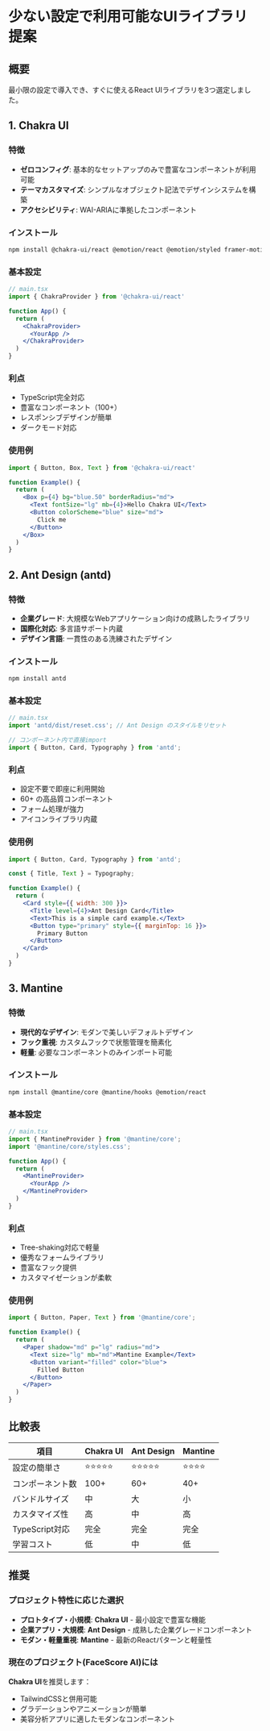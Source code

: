 # 少ない設定で利用可能なUIライブラリ提案

## 概要
最小限の設定で導入でき、すぐに使えるReact UIライブラリを3つ選定しました。

## 1. Chakra UI

### 特徴
- **ゼロコンフィグ**: 基本的なセットアップのみで豊富なコンポーネントが利用可能
- **テーマカスタマイズ**: シンプルなオブジェクト記法でデザインシステムを構築
- **アクセシビリティ**: WAI-ARIAに準拠したコンポーネント

### インストール
```bash
npm install @chakra-ui/react @emotion/react @emotion/styled framer-motion
```

### 基本設定
```jsx
// main.tsx
import { ChakraProvider } from '@chakra-ui/react'

function App() {
  return (
    <ChakraProvider>
      <YourApp />
    </ChakraProvider>
  )
}
```

### 利点
- TypeScript完全対応
- 豊富なコンポーネント（100+）
- レスポンシブデザインが簡単
- ダークモード対応

### 使用例
```jsx
import { Button, Box, Text } from '@chakra-ui/react'

function Example() {
  return (
    <Box p={4} bg="blue.50" borderRadius="md">
      <Text fontSize="lg" mb={4}>Hello Chakra UI</Text>
      <Button colorScheme="blue" size="md">
        Click me
      </Button>
    </Box>
  )
}
```

## 2. Ant Design (antd)

### 特徴
- **企業グレード**: 大規模なWebアプリケーション向けの成熟したライブラリ
- **国際化対応**: 多言語サポート内蔵
- **デザイン言語**: 一貫性のある洗練されたデザイン

### インストール
```bash
npm install antd
```

### 基本設定
```jsx
// main.tsx
import 'antd/dist/reset.css'; // Ant Design のスタイルをリセット

// コンポーネント内で直接import
import { Button, Card, Typography } from 'antd';
```

### 利点
- 設定不要で即座に利用開始
- 60+ の高品質コンポーネント
- フォーム処理が強力
- アイコンライブラリ内蔵

### 使用例
```jsx
import { Button, Card, Typography } from 'antd';

const { Title, Text } = Typography;

function Example() {
  return (
    <Card style={{ width: 300 }}>
      <Title level={4}>Ant Design Card</Title>
      <Text>This is a simple card example.</Text>
      <Button type="primary" style={{ marginTop: 16 }}>
        Primary Button
      </Button>
    </Card>
  )
}
```

## 3. Mantine

### 特徴
- **現代的なデザイン**: モダンで美しいデフォルトデザイン
- **フック重視**: カスタムフックで状態管理を簡素化
- **軽量**: 必要なコンポーネントのみインポート可能

### インストール
```bash
npm install @mantine/core @mantine/hooks @emotion/react
```

### 基本設定
```jsx
// main.tsx
import { MantineProvider } from '@mantine/core';
import '@mantine/core/styles.css';

function App() {
  return (
    <MantineProvider>
      <YourApp />
    </MantineProvider>
  )
}
```

### 利点
- Tree-shaking対応で軽量
- 優秀なフォームライブラリ
- 豊富なフック提供
- カスタマイゼーションが柔軟

### 使用例
```jsx
import { Button, Paper, Text } from '@mantine/core';

function Example() {
  return (
    <Paper shadow="md" p="lg" radius="md">
      <Text size="lg" mb="md">Mantine Example</Text>
      <Button variant="filled" color="blue">
        Filled Button
      </Button>
    </Paper>
  )
}
```

## 比較表

| 項目 | Chakra UI | Ant Design | Mantine |
|------|-----------|------------|---------|
| 設定の簡単さ | ⭐⭐⭐⭐⭐ | ⭐⭐⭐⭐⭐ | ⭐⭐⭐⭐ |
| コンポーネント数 | 100+ | 60+ | 40+ |
| バンドルサイズ | 中 | 大 | 小 |
| カスタマイズ性 | 高 | 中 | 高 |
| TypeScript対応 | 完全 | 完全 | 完全 |
| 学習コスト | 低 | 中 | 低 |

## 推奨

### プロジェクト特性に応じた選択
- **プロトタイプ・小規模**: **Chakra UI** - 最小設定で豊富な機能
- **企業アプリ・大規模**: **Ant Design** - 成熟した企業グレードコンポーネント
- **モダン・軽量重視**: **Mantine** - 最新のReactパターンと軽量性

### 現在のプロジェクト(FaceScore AI)には
**Chakra UI**を推奨します：
- TailwindCSSと併用可能
- グラデーションやアニメーションが簡単
- 美容分析アプリに適したモダンなコンポーネント